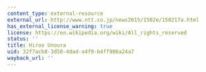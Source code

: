 ```yaml
---
content_type: external-resource
external_url: http://www.ntt.co.jp/news2015/1502e/150217a.html
has_external_license_warning: true
license: https://en.wikipedia.org/wiki/All_rights_reserved
status: ''
title: Hiroo Unoura
uid: 32f7acb8-3d50-4dad-a4f9-b4ff906a24a7
wayback_url: ''
---
```

